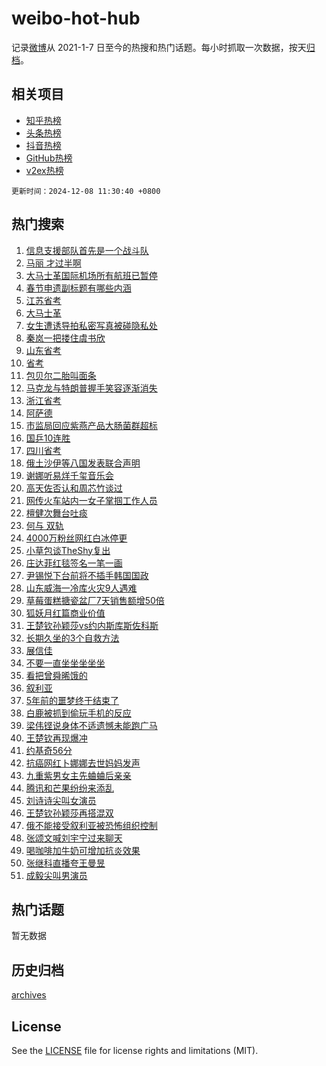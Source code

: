 # weibo-hot-hub

记录[微博](https://www.weibo.com)从 2021-1-7 日至今的热搜和热门话题。每小时抓取一次数据，按天[归档](archives)。

## 相关项目

- [知乎热榜](https://github.com/lonnyzhang423/zhihu-hot-hub)
- [头条热榜](https://github.com/lonnyzhang423/toutiao-hot-hub)
- [抖音热榜](https://github.com/lonnyzhang423/douyin-hot-hub)
- [GitHub热榜](https://github.com/lonnyzhang423/github-hot-hub)
- [v2ex热榜](https://github.com/lonnyzhang423/v2ex-hot-hub)


`更新时间：2024-12-08 11:30:40 +0800`

## 热门搜索

1. [信息支援部队首先是一个战斗队](https://m.weibo.cn/search?containerid=100103type%3D1%26t%3D10%26q%3D%23%E4%BF%A1%E6%81%AF%E6%94%AF%E6%8F%B4%E9%83%A8%E9%98%9F%E9%A6%96%E5%85%88%E6%98%AF%E4%B8%80%E4%B8%AA%E6%88%98%E6%96%97%E9%98%9F%23&stream_entry_id=51&isnewpage=1&extparam=seat%3D1%26filter_type%3Drealtimehot%26stream_entry_id%3D51%26dgr%3D0%26pos%3D0%26q%3D%2523%25E4%25BF%25A1%25E6%2581%25AF%25E6%2594%25AF%25E6%258F%25B4%25E9%2583%25A8%25E9%2598%259F%25E9%25A6%2596%25E5%2585%2588%25E6%2598%25AF%25E4%25B8%2580%25E4%25B8%25AA%25E6%2588%2598%25E6%2596%2597%25E9%2598%259F%2523%26cate%3D10103%26c_type%3D51%26display_time%3D1733628639%26pre_seqid%3D17336286394820222460365)
1. [马丽 才过半啊](https://m.weibo.cn/search?containerid=100103type%3D1%26t%3D10%26q%3D%E9%A9%AC%E4%B8%BD+%E6%89%8D%E8%BF%87%E5%8D%8A%E5%95%8A&stream_entry_id=31&isnewpage=1&extparam=seat%3D1%26stream_entry_id%3D31%26dgr%3D0%26band_rank%3D1%26realpos%3D1%26filter_type%3Drealtimehot%26pos%3D0%26c_type%3D31%26q%3D%25E9%25A9%25AC%25E4%25B8%25BD%2520%25E6%2589%258D%25E8%25BF%2587%25E5%258D%258A%25E5%2595%258A%26lcate%3D5001%26cate%3D5001%26flag%3D1%26display_time%3D1733628639%26pre_seqid%3D17336286394820222460365)
1. [大马士革国际机场所有航班已暂停](https://m.weibo.cn/search?containerid=100103type%3D1%26t%3D10%26q%3D%23%E5%A4%A7%E9%A9%AC%E5%A3%AB%E9%9D%A9%E5%9B%BD%E9%99%85%E6%9C%BA%E5%9C%BA%E6%89%80%E6%9C%89%E8%88%AA%E7%8F%AD%E5%B7%B2%E6%9A%82%E5%81%9C%23&stream_entry_id=31&isnewpage=1&extparam=seat%3D1%26stream_entry_id%3D31%26dgr%3D0%26band_rank%3D2%26realpos%3D2%26filter_type%3Drealtimehot%26pos%3D1%26c_type%3D31%26q%3D%2523%25E5%25A4%25A7%25E9%25A9%25AC%25E5%25A3%25AB%25E9%259D%25A9%25E5%259B%25BD%25E9%2599%2585%25E6%259C%25BA%25E5%259C%25BA%25E6%2589%2580%25E6%259C%2589%25E8%2588%25AA%25E7%258F%25AD%25E5%25B7%25B2%25E6%259A%2582%25E5%2581%259C%2523%26lcate%3D5001%26cate%3D5001%26flag%3D1%26display_time%3D1733628639%26pre_seqid%3D17336286394820222460365)
1. [春节申遗副标题有哪些内涵](https://m.weibo.cn/search?containerid=100103type%3D1%26t%3D10%26q%3D%23%E6%98%A5%E8%8A%82%E7%94%B3%E9%81%97%E5%89%AF%E6%A0%87%E9%A2%98%E6%9C%89%E5%93%AA%E4%BA%9B%E5%86%85%E6%B6%B5%23&stream_entry_id=31&isnewpage=1&extparam=seat%3D1%26stream_entry_id%3D31%26dgr%3D0%26band_rank%3D3%26realpos%3D3%26filter_type%3Drealtimehot%26pos%3D2%26c_type%3D31%26q%3D%2523%25E6%2598%25A5%25E8%258A%2582%25E7%2594%25B3%25E9%2581%2597%25E5%2589%25AF%25E6%25A0%2587%25E9%25A2%2598%25E6%259C%2589%25E5%2593%25AA%25E4%25BA%259B%25E5%2586%2585%25E6%25B6%25B5%2523%26lcate%3D5001%26cate%3D5001%26flag%3D0%26display_time%3D1733628639%26pre_seqid%3D17336286394820222460365)
1. [江苏省考](https://m.weibo.cn/search?containerid=100103type%3D1%26t%3D10%26q%3D%E6%B1%9F%E8%8B%8F%E7%9C%81%E8%80%83&stream_entry_id=31&isnewpage=1&extparam=seat%3D1%26stream_entry_id%3D31%26dgr%3D0%26band_rank%3D4%26realpos%3D4%26filter_type%3Drealtimehot%26pos%3D3%26c_type%3D31%26q%3D%25E6%25B1%259F%25E8%258B%258F%25E7%259C%2581%25E8%2580%2583%26lcate%3D5001%26cate%3D5001%26flag%3D1%26display_time%3D1733628639%26pre_seqid%3D17336286394820222460365)
1. [大马士革](https://m.weibo.cn/search?containerid=100103type%3D1%26t%3D10%26q%3D%E5%A4%A7%E9%A9%AC%E5%A3%AB%E9%9D%A9&stream_entry_id=31&isnewpage=1&extparam=seat%3D1%26stream_entry_id%3D31%26dgr%3D0%26band_rank%3D5%26realpos%3D5%26filter_type%3Drealtimehot%26pos%3D4%26c_type%3D31%26q%3D%25E5%25A4%25A7%25E9%25A9%25AC%25E5%25A3%25AB%25E9%259D%25A9%26lcate%3D5001%26cate%3D5001%26flag%3D1%26display_time%3D1733628639%26pre_seqid%3D17336286394820222460365)
1. [女生遭诱导拍私密写真被碰隐私处](https://m.weibo.cn/search?containerid=100103type%3D1%26t%3D10%26q%3D%23%E5%A5%B3%E7%94%9F%E9%81%AD%E8%AF%B1%E5%AF%BC%E6%8B%8D%E7%A7%81%E5%AF%86%E5%86%99%E7%9C%9F%E8%A2%AB%E7%A2%B0%E9%9A%90%E7%A7%81%E5%A4%84%23&stream_entry_id=31&isnewpage=1&extparam=seat%3D1%26stream_entry_id%3D31%26dgr%3D0%26band_rank%3D6%26realpos%3D6%26filter_type%3Drealtimehot%26pos%3D5%26c_type%3D31%26q%3D%2523%25E5%25A5%25B3%25E7%2594%259F%25E9%2581%25AD%25E8%25AF%25B1%25E5%25AF%25BC%25E6%258B%258D%25E7%25A7%2581%25E5%25AF%2586%25E5%2586%2599%25E7%259C%259F%25E8%25A2%25AB%25E7%25A2%25B0%25E9%259A%2590%25E7%25A7%2581%25E5%25A4%2584%2523%26lcate%3D5001%26cate%3D5001%26flag%3D2%26display_time%3D1733628639%26pre_seqid%3D17336286394820222460365)
1. [秦岚一把搂住虞书欣](https://m.weibo.cn/search?containerid=100103type%3D1%26t%3D10%26q%3D%23%E7%A7%A6%E5%B2%9A%E4%B8%80%E6%8A%8A%E6%90%82%E4%BD%8F%E8%99%9E%E4%B9%A6%E6%AC%A3%23&stream_entry_id=31&isnewpage=1&extparam=seat%3D1%26stream_entry_id%3D31%26dgr%3D0%26band_rank%3D7%26realpos%3D7%26filter_type%3Drealtimehot%26pos%3D6%26c_type%3D31%26q%3D%2523%25E7%25A7%25A6%25E5%25B2%259A%25E4%25B8%2580%25E6%258A%258A%25E6%2590%2582%25E4%25BD%258F%25E8%2599%259E%25E4%25B9%25A6%25E6%25AC%25A3%2523%26lcate%3D5001%26cate%3D5001%26flag%3D2%26display_time%3D1733628639%26pre_seqid%3D17336286394820222460365)
1. [山东省考](https://m.weibo.cn/search?containerid=100103type%3D1%26t%3D10%26q%3D%E5%B1%B1%E4%B8%9C%E7%9C%81%E8%80%83&stream_entry_id=31&isnewpage=1&extparam=seat%3D1%26stream_entry_id%3D31%26dgr%3D0%26band_rank%3D8%26realpos%3D8%26filter_type%3Drealtimehot%26pos%3D7%26c_type%3D31%26q%3D%25E5%25B1%25B1%25E4%25B8%259C%25E7%259C%2581%25E8%2580%2583%26lcate%3D5001%26cate%3D5001%26flag%3D0%26display_time%3D1733628639%26pre_seqid%3D17336286394820222460365)
1. [省考](https://m.weibo.cn/search?containerid=100103type%3D1%26t%3D10%26q%3D%E7%9C%81%E8%80%83&stream_entry_id=31&isnewpage=1&extparam=seat%3D1%26stream_entry_id%3D31%26dgr%3D0%26band_rank%3D9%26realpos%3D9%26filter_type%3Drealtimehot%26pos%3D8%26c_type%3D31%26q%3D%25E7%259C%2581%25E8%2580%2583%26lcate%3D5001%26cate%3D5001%26flag%3D0%26display_time%3D1733628639%26pre_seqid%3D17336286394820222460365)
1. [包贝尔二胎叫面条](https://m.weibo.cn/search?containerid=100103type%3D1%26t%3D10%26q%3D%23%E5%8C%85%E8%B4%9D%E5%B0%94%E4%BA%8C%E8%83%8E%E5%8F%AB%E9%9D%A2%E6%9D%A1%23&stream_entry_id=31&isnewpage=1&extparam=seat%3D1%26stream_entry_id%3D31%26dgr%3D0%26band_rank%3D10%26realpos%3D10%26filter_type%3Drealtimehot%26pos%3D9%26c_type%3D31%26q%3D%2523%25E5%258C%2585%25E8%25B4%259D%25E5%25B0%2594%25E4%25BA%258C%25E8%2583%258E%25E5%258F%25AB%25E9%259D%25A2%25E6%259D%25A1%2523%26lcate%3D5001%26cate%3D5001%26flag%3D0%26display_time%3D1733628639%26pre_seqid%3D17336286394820222460365)
1. [马克龙与特朗普握手笑容逐渐消失](https://m.weibo.cn/search?containerid=100103type%3D1%26t%3D10%26q%3D%23%E9%A9%AC%E5%85%8B%E9%BE%99%E4%B8%8E%E7%89%B9%E6%9C%97%E6%99%AE%E6%8F%A1%E6%89%8B%E7%AC%91%E5%AE%B9%E9%80%90%E6%B8%90%E6%B6%88%E5%A4%B1%23&stream_entry_id=31&isnewpage=1&extparam=seat%3D1%26stream_entry_id%3D31%26dgr%3D0%26band_rank%3D11%26realpos%3D11%26filter_type%3Drealtimehot%26pos%3D10%26c_type%3D31%26q%3D%2523%25E9%25A9%25AC%25E5%2585%258B%25E9%25BE%2599%25E4%25B8%258E%25E7%2589%25B9%25E6%259C%2597%25E6%2599%25AE%25E6%258F%25A1%25E6%2589%258B%25E7%25AC%2591%25E5%25AE%25B9%25E9%2580%2590%25E6%25B8%2590%25E6%25B6%2588%25E5%25A4%25B1%2523%26lcate%3D5001%26cate%3D5001%26flag%3D1%26display_time%3D1733628639%26pre_seqid%3D17336286394820222460365)
1. [浙江省考](https://m.weibo.cn/search?containerid=100103type%3D1%26t%3D10%26q%3D%E6%B5%99%E6%B1%9F%E7%9C%81%E8%80%83&stream_entry_id=31&isnewpage=1&extparam=seat%3D1%26stream_entry_id%3D31%26dgr%3D0%26band_rank%3D12%26realpos%3D12%26filter_type%3Drealtimehot%26pos%3D11%26c_type%3D31%26q%3D%25E6%25B5%2599%25E6%25B1%259F%25E7%259C%2581%25E8%2580%2583%26lcate%3D5001%26cate%3D5001%26flag%3D1%26display_time%3D1733628639%26pre_seqid%3D17336286394820222460365)
1. [阿萨德](https://m.weibo.cn/search?containerid=100103type%3D1%26t%3D10%26q%3D%E9%98%BF%E8%90%A8%E5%BE%B7&stream_entry_id=31&isnewpage=1&extparam=seat%3D1%26stream_entry_id%3D31%26dgr%3D0%26band_rank%3D13%26realpos%3D13%26filter_type%3Drealtimehot%26pos%3D12%26c_type%3D31%26q%3D%25E9%2598%25BF%25E8%2590%25A8%25E5%25BE%25B7%26lcate%3D5001%26cate%3D5001%26flag%3D1%26display_time%3D1733628639%26pre_seqid%3D17336286394820222460365)
1. [市监局回应紫燕产品大肠菌群超标](https://m.weibo.cn/search?containerid=100103type%3D1%26t%3D10%26q%3D%23%E5%B8%82%E7%9B%91%E5%B1%80%E5%9B%9E%E5%BA%94%E7%B4%AB%E7%87%95%E4%BA%A7%E5%93%81%E5%A4%A7%E8%82%A0%E8%8F%8C%E7%BE%A4%E8%B6%85%E6%A0%87%23&stream_entry_id=31&isnewpage=1&extparam=seat%3D1%26stream_entry_id%3D31%26dgr%3D0%26band_rank%3D14%26realpos%3D14%26filter_type%3Drealtimehot%26pos%3D13%26c_type%3D31%26q%3D%2523%25E5%25B8%2582%25E7%259B%2591%25E5%25B1%2580%25E5%259B%259E%25E5%25BA%2594%25E7%25B4%25AB%25E7%2587%2595%25E4%25BA%25A7%25E5%2593%2581%25E5%25A4%25A7%25E8%2582%25A0%25E8%258F%258C%25E7%25BE%25A4%25E8%25B6%2585%25E6%25A0%2587%2523%26lcate%3D5001%26cate%3D5001%26flag%3D1%26display_time%3D1733628639%26pre_seqid%3D17336286394820222460365)
1. [国乒10连胜](https://m.weibo.cn/search?containerid=100103type%3D1%26t%3D10%26q%3D%23%E5%9B%BD%E4%B9%9210%E8%BF%9E%E8%83%9C%23&stream_entry_id=31&isnewpage=1&extparam=seat%3D1%26stream_entry_id%3D31%26dgr%3D0%26band_rank%3D15%26realpos%3D15%26filter_type%3Drealtimehot%26pos%3D14%26c_type%3D31%26q%3D%2523%25E5%259B%25BD%25E4%25B9%259210%25E8%25BF%259E%25E8%2583%259C%2523%26lcate%3D5001%26cate%3D5001%26flag%3D1%26display_time%3D1733628639%26pre_seqid%3D17336286394820222460365)
1. [四川省考](https://m.weibo.cn/search?containerid=100103type%3D1%26t%3D10%26q%3D%E5%9B%9B%E5%B7%9D%E7%9C%81%E8%80%83&stream_entry_id=31&isnewpage=1&extparam=seat%3D1%26stream_entry_id%3D31%26dgr%3D0%26band_rank%3D16%26realpos%3D16%26filter_type%3Drealtimehot%26pos%3D15%26c_type%3D31%26q%3D%25E5%259B%259B%25E5%25B7%259D%25E7%259C%2581%25E8%2580%2583%26lcate%3D5001%26cate%3D5001%26flag%3D1%26display_time%3D1733628639%26pre_seqid%3D17336286394820222460365)
1. [俄土沙伊等八国发表联合声明](https://m.weibo.cn/search?containerid=100103type%3D1%26t%3D10%26q%3D%23%E4%BF%84%E5%9C%9F%E6%B2%99%E4%BC%8A%E7%AD%89%E5%85%AB%E5%9B%BD%E5%8F%91%E8%A1%A8%E8%81%94%E5%90%88%E5%A3%B0%E6%98%8E%23&stream_entry_id=31&isnewpage=1&extparam=seat%3D1%26stream_entry_id%3D31%26dgr%3D0%26band_rank%3D17%26realpos%3D17%26filter_type%3Drealtimehot%26pos%3D16%26c_type%3D31%26q%3D%2523%25E4%25BF%2584%25E5%259C%259F%25E6%25B2%2599%25E4%25BC%258A%25E7%25AD%2589%25E5%2585%25AB%25E5%259B%25BD%25E5%258F%2591%25E8%25A1%25A8%25E8%2581%2594%25E5%2590%2588%25E5%25A3%25B0%25E6%2598%258E%2523%26lcate%3D5001%26cate%3D5001%26flag%3D1%26display_time%3D1733628639%26pre_seqid%3D17336286394820222460365)
1. [谢娜听易烊千玺音乐会](https://m.weibo.cn/search?containerid=100103type%3D1%26t%3D10%26q%3D%E8%B0%A2%E5%A8%9C%E5%90%AC%E6%98%93%E7%83%8A%E5%8D%83%E7%8E%BA%E9%9F%B3%E4%B9%90%E4%BC%9A&stream_entry_id=31&isnewpage=1&extparam=seat%3D1%26stream_entry_id%3D31%26dgr%3D0%26band_rank%3D18%26realpos%3D18%26filter_type%3Drealtimehot%26pos%3D17%26c_type%3D31%26q%3D%25E8%25B0%25A2%25E5%25A8%259C%25E5%2590%25AC%25E6%2598%2593%25E7%2583%258A%25E5%258D%2583%25E7%258E%25BA%25E9%259F%25B3%25E4%25B9%2590%25E4%25BC%259A%26lcate%3D5001%26cate%3D5001%26flag%3D0%26display_time%3D1733628639%26pre_seqid%3D17336286394820222460365)
1. [高天佐否认和周芯竹谈过](https://m.weibo.cn/search?containerid=100103type%3D1%26t%3D10%26q%3D%23%E9%AB%98%E5%A4%A9%E4%BD%90%E5%90%A6%E8%AE%A4%E5%92%8C%E5%91%A8%E8%8A%AF%E7%AB%B9%E8%B0%88%E8%BF%87%23&stream_entry_id=31&isnewpage=1&extparam=seat%3D1%26stream_entry_id%3D31%26dgr%3D0%26band_rank%3D19%26realpos%3D19%26filter_type%3Drealtimehot%26pos%3D18%26c_type%3D31%26q%3D%2523%25E9%25AB%2598%25E5%25A4%25A9%25E4%25BD%2590%25E5%2590%25A6%25E8%25AE%25A4%25E5%2592%258C%25E5%2591%25A8%25E8%258A%25AF%25E7%25AB%25B9%25E8%25B0%2588%25E8%25BF%2587%2523%26lcate%3D5001%26cate%3D5001%26flag%3D1%26display_time%3D1733628639%26pre_seqid%3D17336286394820222460365)
1. [网传火车站内一女子掌掴工作人员](https://m.weibo.cn/search?containerid=100103type%3D1%26t%3D10%26q%3D%23%E7%BD%91%E4%BC%A0%E7%81%AB%E8%BD%A6%E7%AB%99%E5%86%85%E4%B8%80%E5%A5%B3%E5%AD%90%E6%8E%8C%E6%8E%B4%E5%B7%A5%E4%BD%9C%E4%BA%BA%E5%91%98%23&stream_entry_id=31&isnewpage=1&extparam=seat%3D1%26stream_entry_id%3D31%26dgr%3D0%26band_rank%3D20%26realpos%3D20%26filter_type%3Drealtimehot%26pos%3D19%26c_type%3D31%26q%3D%2523%25E7%25BD%2591%25E4%25BC%25A0%25E7%2581%25AB%25E8%25BD%25A6%25E7%25AB%2599%25E5%2586%2585%25E4%25B8%2580%25E5%25A5%25B3%25E5%25AD%2590%25E6%258E%258C%25E6%258E%25B4%25E5%25B7%25A5%25E4%25BD%259C%25E4%25BA%25BA%25E5%2591%2598%2523%26lcate%3D5001%26cate%3D5001%26flag%3D32772%26display_time%3D1733628639%26pre_seqid%3D17336286394820222460365)
1. [檀健次舞台吐痰](https://m.weibo.cn/search?containerid=100103type%3D1%26t%3D10%26q%3D%E6%AA%80%E5%81%A5%E6%AC%A1%E8%88%9E%E5%8F%B0%E5%90%90%E7%97%B0&stream_entry_id=31&isnewpage=1&extparam=seat%3D1%26stream_entry_id%3D31%26dgr%3D0%26band_rank%3D21%26realpos%3D21%26filter_type%3Drealtimehot%26pos%3D20%26c_type%3D31%26q%3D%25E6%25AA%2580%25E5%2581%25A5%25E6%25AC%25A1%25E8%2588%259E%25E5%258F%25B0%25E5%2590%2590%25E7%2597%25B0%26lcate%3D5001%26cate%3D5001%26flag%3D2%26display_time%3D1733628639%26pre_seqid%3D17336286394820222460365)
1. [何与 双轨](https://m.weibo.cn/search?containerid=100103type%3D1%26t%3D10%26q%3D%E4%BD%95%E4%B8%8E+%E5%8F%8C%E8%BD%A8&stream_entry_id=31&isnewpage=1&extparam=seat%3D1%26stream_entry_id%3D31%26dgr%3D0%26band_rank%3D22%26realpos%3D22%26filter_type%3Drealtimehot%26pos%3D21%26c_type%3D31%26q%3D%25E4%25BD%2595%25E4%25B8%258E%2520%25E5%258F%258C%25E8%25BD%25A8%26lcate%3D5001%26cate%3D5001%26flag%3D2%26display_time%3D1733628639%26pre_seqid%3D17336286394820222460365)
1. [4000万粉丝网红白冰停更](https://m.weibo.cn/search?containerid=100103type%3D1%26t%3D10%26q%3D%234000%E4%B8%87%E7%B2%89%E4%B8%9D%E7%BD%91%E7%BA%A2%E7%99%BD%E5%86%B0%E5%81%9C%E6%9B%B4%23&stream_entry_id=31&isnewpage=1&extparam=seat%3D1%26stream_entry_id%3D31%26dgr%3D0%26band_rank%3D23%26realpos%3D23%26filter_type%3Drealtimehot%26pos%3D22%26c_type%3D31%26q%3D%25234000%25E4%25B8%2587%25E7%25B2%2589%25E4%25B8%259D%25E7%25BD%2591%25E7%25BA%25A2%25E7%2599%25BD%25E5%2586%25B0%25E5%2581%259C%25E6%259B%25B4%2523%26lcate%3D5001%26cate%3D5001%26flag%3D1%26display_time%3D1733628639%26pre_seqid%3D17336286394820222460365)
1. [小草包谈TheShy复出](https://m.weibo.cn/search?containerid=100103type%3D1%26t%3D10%26q%3D%23%E5%B0%8F%E8%8D%89%E5%8C%85%E8%B0%88TheShy%E5%A4%8D%E5%87%BA%23&stream_entry_id=31&isnewpage=1&extparam=seat%3D1%26stream_entry_id%3D31%26dgr%3D0%26band_rank%3D24%26realpos%3D24%26filter_type%3Drealtimehot%26pos%3D23%26c_type%3D31%26q%3D%2523%25E5%25B0%258F%25E8%258D%2589%25E5%258C%2585%25E8%25B0%2588TheShy%25E5%25A4%258D%25E5%2587%25BA%2523%26lcate%3D5001%26cate%3D5001%26flag%3D1%26display_time%3D1733628639%26pre_seqid%3D17336286394820222460365)
1. [庄达菲红毯签名一笔一画](https://m.weibo.cn/search?containerid=100103type%3D1%26t%3D10%26q%3D%E5%BA%84%E8%BE%BE%E8%8F%B2%E7%BA%A2%E6%AF%AF%E7%AD%BE%E5%90%8D%E4%B8%80%E7%AC%94%E4%B8%80%E7%94%BB&stream_entry_id=31&isnewpage=1&extparam=seat%3D1%26stream_entry_id%3D31%26dgr%3D0%26band_rank%3D25%26realpos%3D25%26filter_type%3Drealtimehot%26pos%3D24%26c_type%3D31%26q%3D%25E5%25BA%2584%25E8%25BE%25BE%25E8%258F%25B2%25E7%25BA%25A2%25E6%25AF%25AF%25E7%25AD%25BE%25E5%2590%258D%25E4%25B8%2580%25E7%25AC%2594%25E4%25B8%2580%25E7%2594%25BB%26lcate%3D5001%26cate%3D5001%26flag%3D0%26display_time%3D1733628639%26pre_seqid%3D17336286394820222460365)
1. [尹锡悦下台前将不插手韩国国政](https://m.weibo.cn/search?containerid=100103type%3D1%26t%3D10%26q%3D%23%E5%B0%B9%E9%94%A1%E6%82%A6%E4%B8%8B%E5%8F%B0%E5%89%8D%E5%B0%86%E4%B8%8D%E6%8F%92%E6%89%8B%E9%9F%A9%E5%9B%BD%E5%9B%BD%E6%94%BF%23&stream_entry_id=31&isnewpage=1&extparam=seat%3D1%26stream_entry_id%3D31%26dgr%3D0%26band_rank%3D26%26realpos%3D26%26filter_type%3Drealtimehot%26pos%3D25%26c_type%3D31%26q%3D%2523%25E5%25B0%25B9%25E9%2594%25A1%25E6%2582%25A6%25E4%25B8%258B%25E5%258F%25B0%25E5%2589%258D%25E5%25B0%2586%25E4%25B8%258D%25E6%258F%2592%25E6%2589%258B%25E9%259F%25A9%25E5%259B%25BD%25E5%259B%25BD%25E6%2594%25BF%2523%26lcate%3D5001%26cate%3D5001%26flag%3D1%26display_time%3D1733628639%26pre_seqid%3D17336286394820222460365)
1. [山东威海一冷库火灾9人遇难](https://m.weibo.cn/search?containerid=100103type%3D1%26t%3D10%26q%3D%23%E5%B1%B1%E4%B8%9C%E5%A8%81%E6%B5%B7%E4%B8%80%E5%86%B7%E5%BA%93%E7%81%AB%E7%81%BE9%E4%BA%BA%E9%81%87%E9%9A%BE%23&stream_entry_id=31&isnewpage=1&extparam=seat%3D1%26stream_entry_id%3D31%26dgr%3D0%26band_rank%3D27%26realpos%3D27%26filter_type%3Drealtimehot%26pos%3D26%26c_type%3D31%26q%3D%2523%25E5%25B1%25B1%25E4%25B8%259C%25E5%25A8%2581%25E6%25B5%25B7%25E4%25B8%2580%25E5%2586%25B7%25E5%25BA%2593%25E7%2581%25AB%25E7%2581%25BE9%25E4%25BA%25BA%25E9%2581%2587%25E9%259A%25BE%2523%26lcate%3D5001%26cate%3D5001%26flag%3D0%26display_time%3D1733628639%26pre_seqid%3D17336286394820222460365)
1. [草莓蛋糕搪瓷盆厂7天销售额增50倍](https://m.weibo.cn/search?containerid=100103type%3D1%26t%3D10%26q%3D%23%E8%8D%89%E8%8E%93%E8%9B%8B%E7%B3%95%E6%90%AA%E7%93%B7%E7%9B%86%E5%8E%827%E5%A4%A9%E9%94%80%E5%94%AE%E9%A2%9D%E5%A2%9E50%E5%80%8D%23&stream_entry_id=31&isnewpage=1&extparam=seat%3D1%26stream_entry_id%3D31%26dgr%3D0%26band_rank%3D28%26realpos%3D28%26filter_type%3Drealtimehot%26pos%3D27%26c_type%3D31%26q%3D%2523%25E8%258D%2589%25E8%258E%2593%25E8%259B%258B%25E7%25B3%2595%25E6%2590%25AA%25E7%2593%25B7%25E7%259B%2586%25E5%258E%25827%25E5%25A4%25A9%25E9%2594%2580%25E5%2594%25AE%25E9%25A2%259D%25E5%25A2%259E50%25E5%2580%258D%2523%26lcate%3D5001%26cate%3D5001%26flag%3D0%26display_time%3D1733628639%26pre_seqid%3D17336286394820222460365)
1. [狐妖月红篇商业价值](https://m.weibo.cn/search?containerid=100103type%3D1%26t%3D10%26q%3D%E7%8B%90%E5%A6%96%E6%9C%88%E7%BA%A2%E7%AF%87%E5%95%86%E4%B8%9A%E4%BB%B7%E5%80%BC&stream_entry_id=31&isnewpage=1&extparam=seat%3D1%26stream_entry_id%3D31%26dgr%3D0%26band_rank%3D29%26realpos%3D29%26filter_type%3Drealtimehot%26pos%3D28%26c_type%3D31%26q%3D%25E7%258B%2590%25E5%25A6%2596%25E6%259C%2588%25E7%25BA%25A2%25E7%25AF%2587%25E5%2595%2586%25E4%25B8%259A%25E4%25BB%25B7%25E5%2580%25BC%26lcate%3D5001%26cate%3D5001%26flag%3D1%26display_time%3D1733628639%26pre_seqid%3D17336286394820222460365)
1. [王楚钦孙颖莎vs约内斯库斯佐科斯](https://m.weibo.cn/search?containerid=100103type%3D1%26t%3D10%26q%3D%23%E7%8E%8B%E6%A5%9A%E9%92%A6%E5%AD%99%E9%A2%96%E8%8E%8Evs%E7%BA%A6%E5%86%85%E6%96%AF%E5%BA%93%E6%96%AF%E4%BD%90%E7%A7%91%E6%96%AF%23&stream_entry_id=31&isnewpage=1&extparam=seat%3D1%26stream_entry_id%3D31%26dgr%3D0%26band_rank%3D30%26realpos%3D30%26filter_type%3Drealtimehot%26pos%3D29%26c_type%3D31%26q%3D%2523%25E7%258E%258B%25E6%25A5%259A%25E9%2592%25A6%25E5%25AD%2599%25E9%25A2%2596%25E8%258E%258Evs%25E7%25BA%25A6%25E5%2586%2585%25E6%2596%25AF%25E5%25BA%2593%25E6%2596%25AF%25E4%25BD%2590%25E7%25A7%2591%25E6%2596%25AF%2523%26lcate%3D5001%26cate%3D5001%26flag%3D1%26display_time%3D1733628639%26pre_seqid%3D17336286394820222460365)
1. [长期久坐的3个自救方法](https://m.weibo.cn/search?containerid=100103type%3D1%26t%3D10%26q%3D%23%E9%95%BF%E6%9C%9F%E4%B9%85%E5%9D%90%E7%9A%843%E4%B8%AA%E8%87%AA%E6%95%91%E6%96%B9%E6%B3%95%23&stream_entry_id=31&isnewpage=1&extparam=seat%3D1%26stream_entry_id%3D31%26dgr%3D0%26band_rank%3D31%26realpos%3D31%26filter_type%3Drealtimehot%26pos%3D30%26c_type%3D31%26q%3D%2523%25E9%2595%25BF%25E6%259C%259F%25E4%25B9%2585%25E5%259D%2590%25E7%259A%25843%25E4%25B8%25AA%25E8%2587%25AA%25E6%2595%2591%25E6%2596%25B9%25E6%25B3%2595%2523%26lcate%3D5001%26cate%3D5001%26flag%3D0%26display_time%3D1733628639%26pre_seqid%3D17336286394820222460365)
1. [展信佳](https://m.weibo.cn/search?containerid=100103type%3D1%26t%3D10%26q%3D%E5%B1%95%E4%BF%A1%E4%BD%B3&stream_entry_id=31&isnewpage=1&extparam=seat%3D1%26stream_entry_id%3D31%26dgr%3D0%26band_rank%3D32%26realpos%3D32%26filter_type%3Drealtimehot%26pos%3D31%26c_type%3D31%26q%3D%25E5%25B1%2595%25E4%25BF%25A1%25E4%25BD%25B3%26lcate%3D5001%26cate%3D5001%26flag%3D0%26display_time%3D1733628639%26pre_seqid%3D17336286394820222460365)
1. [不要一直坐坐坐坐坐](https://m.weibo.cn/search?containerid=100103type%3D1%26t%3D10%26q%3D%23%E4%B8%8D%E8%A6%81%E4%B8%80%E7%9B%B4%E5%9D%90%E5%9D%90%E5%9D%90%E5%9D%90%E5%9D%90%23&stream_entry_id=31&isnewpage=1&extparam=seat%3D1%26stream_entry_id%3D31%26dgr%3D0%26band_rank%3D33%26realpos%3D33%26filter_type%3Drealtimehot%26pos%3D32%26c_type%3D31%26q%3D%2523%25E4%25B8%258D%25E8%25A6%2581%25E4%25B8%2580%25E7%259B%25B4%25E5%259D%2590%25E5%259D%2590%25E5%259D%2590%25E5%259D%2590%25E5%259D%2590%2523%26lcate%3D5001%26cate%3D5001%26flag%3D1%26display_time%3D1733628639%26pre_seqid%3D17336286394820222460365)
1. [看把曾舜晞饿的](https://m.weibo.cn/search?containerid=100103type%3D1%26t%3D10%26q%3D%E7%9C%8B%E6%8A%8A%E6%9B%BE%E8%88%9C%E6%99%9E%E9%A5%BF%E7%9A%84&stream_entry_id=31&isnewpage=1&extparam=seat%3D1%26stream_entry_id%3D31%26dgr%3D0%26band_rank%3D34%26realpos%3D34%26filter_type%3Drealtimehot%26pos%3D33%26c_type%3D31%26q%3D%25E7%259C%258B%25E6%258A%258A%25E6%259B%25BE%25E8%2588%259C%25E6%2599%259E%25E9%25A5%25BF%25E7%259A%2584%26lcate%3D5001%26cate%3D5001%26flag%3D1%26display_time%3D1733628639%26pre_seqid%3D17336286394820222460365)
1. [叙利亚](https://m.weibo.cn/search?containerid=100103type%3D1%26t%3D10%26q%3D%E5%8F%99%E5%88%A9%E4%BA%9A&stream_entry_id=31&isnewpage=1&extparam=seat%3D1%26stream_entry_id%3D31%26dgr%3D0%26band_rank%3D35%26realpos%3D35%26filter_type%3Drealtimehot%26pos%3D34%26c_type%3D31%26q%3D%25E5%258F%2599%25E5%2588%25A9%25E4%25BA%259A%26lcate%3D5001%26cate%3D5001%26flag%3D0%26display_time%3D1733628639%26pre_seqid%3D17336286394820222460365)
1. [5年前的噩梦终于结束了](https://m.weibo.cn/search?containerid=100103type%3D1%26t%3D10%26q%3D%235%E5%B9%B4%E5%89%8D%E7%9A%84%E5%99%A9%E6%A2%A6%E7%BB%88%E4%BA%8E%E7%BB%93%E6%9D%9F%E4%BA%86%23&stream_entry_id=31&isnewpage=1&extparam=seat%3D1%26stream_entry_id%3D31%26dgr%3D0%26band_rank%3D36%26realpos%3D36%26filter_type%3Drealtimehot%26pos%3D35%26c_type%3D31%26q%3D%25235%25E5%25B9%25B4%25E5%2589%258D%25E7%259A%2584%25E5%2599%25A9%25E6%25A2%25A6%25E7%25BB%2588%25E4%25BA%258E%25E7%25BB%2593%25E6%259D%259F%25E4%25BA%2586%2523%26lcate%3D5001%26cate%3D5001%26flag%3D0%26display_time%3D1733628639%26pre_seqid%3D17336286394820222460365)
1. [白鹿被抓到偷玩手机的反应](https://m.weibo.cn/search?containerid=100103type%3D1%26t%3D10%26q%3D%23%E7%99%BD%E9%B9%BF%E8%A2%AB%E6%8A%93%E5%88%B0%E5%81%B7%E7%8E%A9%E6%89%8B%E6%9C%BA%E7%9A%84%E5%8F%8D%E5%BA%94%23&stream_entry_id=31&isnewpage=1&extparam=seat%3D1%26stream_entry_id%3D31%26dgr%3D0%26band_rank%3D37%26realpos%3D37%26filter_type%3Drealtimehot%26pos%3D36%26c_type%3D31%26q%3D%2523%25E7%2599%25BD%25E9%25B9%25BF%25E8%25A2%25AB%25E6%258A%2593%25E5%2588%25B0%25E5%2581%25B7%25E7%258E%25A9%25E6%2589%258B%25E6%259C%25BA%25E7%259A%2584%25E5%258F%258D%25E5%25BA%2594%2523%26lcate%3D5001%26cate%3D5001%26flag%3D0%26display_time%3D1733628639%26pre_seqid%3D17336286394820222460365)
1. [梁伟铿说身体不适遗憾未能跑广马](https://m.weibo.cn/search?containerid=100103type%3D1%26t%3D10%26q%3D%23%E6%A2%81%E4%BC%9F%E9%93%BF%E8%AF%B4%E8%BA%AB%E4%BD%93%E4%B8%8D%E9%80%82%E9%81%97%E6%86%BE%E6%9C%AA%E8%83%BD%E8%B7%91%E5%B9%BF%E9%A9%AC%23&stream_entry_id=31&isnewpage=1&extparam=seat%3D1%26stream_entry_id%3D31%26dgr%3D0%26band_rank%3D38%26realpos%3D38%26filter_type%3Drealtimehot%26pos%3D37%26c_type%3D31%26q%3D%2523%25E6%25A2%2581%25E4%25BC%259F%25E9%2593%25BF%25E8%25AF%25B4%25E8%25BA%25AB%25E4%25BD%2593%25E4%25B8%258D%25E9%2580%2582%25E9%2581%2597%25E6%2586%25BE%25E6%259C%25AA%25E8%2583%25BD%25E8%25B7%2591%25E5%25B9%25BF%25E9%25A9%25AC%2523%26lcate%3D5001%26cate%3D5001%26flag%3D1%26display_time%3D1733628639%26pre_seqid%3D17336286394820222460365)
1. [王楚钦再现爆冲](https://m.weibo.cn/search?containerid=100103type%3D1%26t%3D10%26q%3D%23%E7%8E%8B%E6%A5%9A%E9%92%A6%E5%86%8D%E7%8E%B0%E7%88%86%E5%86%B2%23&stream_entry_id=31&isnewpage=1&extparam=seat%3D1%26stream_entry_id%3D31%26dgr%3D0%26band_rank%3D39%26realpos%3D39%26filter_type%3Drealtimehot%26pos%3D38%26c_type%3D31%26q%3D%2523%25E7%258E%258B%25E6%25A5%259A%25E9%2592%25A6%25E5%2586%258D%25E7%258E%25B0%25E7%2588%2586%25E5%2586%25B2%2523%26lcate%3D5001%26cate%3D5001%26flag%3D1%26display_time%3D1733628639%26pre_seqid%3D17336286394820222460365)
1. [约基奇56分](https://m.weibo.cn/search?containerid=100103type%3D1%26t%3D10%26q%3D%23%E7%BA%A6%E5%9F%BA%E5%A5%8756%E5%88%86%23&stream_entry_id=31&isnewpage=1&extparam=seat%3D1%26stream_entry_id%3D31%26dgr%3D0%26band_rank%3D40%26realpos%3D40%26filter_type%3Drealtimehot%26pos%3D39%26c_type%3D31%26q%3D%2523%25E7%25BA%25A6%25E5%259F%25BA%25E5%25A5%258756%25E5%2588%2586%2523%26lcate%3D5001%26cate%3D5001%26flag%3D1%26display_time%3D1733628639%26pre_seqid%3D17336286394820222460365)
1. [抗癌网红卜娜娜去世妈妈发声](https://m.weibo.cn/search?containerid=100103type%3D1%26t%3D10%26q%3D%23%E6%8A%97%E7%99%8C%E7%BD%91%E7%BA%A2%E5%8D%9C%E5%A8%9C%E5%A8%9C%E5%8E%BB%E4%B8%96%E5%A6%88%E5%A6%88%E5%8F%91%E5%A3%B0%23&stream_entry_id=31&isnewpage=1&extparam=seat%3D1%26stream_entry_id%3D31%26dgr%3D0%26band_rank%3D41%26realpos%3D41%26filter_type%3Drealtimehot%26pos%3D40%26c_type%3D31%26q%3D%2523%25E6%258A%2597%25E7%2599%258C%25E7%25BD%2591%25E7%25BA%25A2%25E5%258D%259C%25E5%25A8%259C%25E5%25A8%259C%25E5%258E%25BB%25E4%25B8%2596%25E5%25A6%2588%25E5%25A6%2588%25E5%258F%2591%25E5%25A3%25B0%2523%26lcate%3D5001%26cate%3D5001%26flag%3D0%26display_time%3D1733628639%26pre_seqid%3D17336286394820222460365)
1. [九重紫男女主先蛐蛐后亲亲](https://m.weibo.cn/search?containerid=100103type%3D1%26t%3D10%26q%3D%E4%B9%9D%E9%87%8D%E7%B4%AB%E7%94%B7%E5%A5%B3%E4%B8%BB%E5%85%88%E8%9B%90%E8%9B%90%E5%90%8E%E4%BA%B2%E4%BA%B2&stream_entry_id=31&isnewpage=1&extparam=seat%3D1%26stream_entry_id%3D31%26dgr%3D0%26band_rank%3D42%26realpos%3D42%26filter_type%3Drealtimehot%26pos%3D41%26c_type%3D31%26q%3D%25E4%25B9%259D%25E9%2587%258D%25E7%25B4%25AB%25E7%2594%25B7%25E5%25A5%25B3%25E4%25B8%25BB%25E5%2585%2588%25E8%259B%2590%25E8%259B%2590%25E5%2590%258E%25E4%25BA%25B2%25E4%25BA%25B2%26lcate%3D5001%26cate%3D5001%26flag%3D1%26display_time%3D1733628639%26pre_seqid%3D17336286394820222460365)
1. [腾讯和芒果纷纷来添乱](https://m.weibo.cn/search?containerid=100103type%3D1%26t%3D10%26q%3D%E8%85%BE%E8%AE%AF%E5%92%8C%E8%8A%92%E6%9E%9C%E7%BA%B7%E7%BA%B7%E6%9D%A5%E6%B7%BB%E4%B9%B1&stream_entry_id=31&isnewpage=1&extparam=seat%3D1%26stream_entry_id%3D31%26dgr%3D0%26band_rank%3D43%26realpos%3D43%26filter_type%3Drealtimehot%26pos%3D42%26c_type%3D31%26q%3D%25E8%2585%25BE%25E8%25AE%25AF%25E5%2592%258C%25E8%258A%2592%25E6%259E%259C%25E7%25BA%25B7%25E7%25BA%25B7%25E6%259D%25A5%25E6%25B7%25BB%25E4%25B9%25B1%26lcate%3D5001%26cate%3D5001%26flag%3D0%26display_time%3D1733628639%26pre_seqid%3D17336286394820222460365)
1. [刘诗诗尖叫女演员](https://m.weibo.cn/search?containerid=100103type%3D1%26t%3D10%26q%3D%23%E5%88%98%E8%AF%97%E8%AF%97%E5%B0%96%E5%8F%AB%E5%A5%B3%E6%BC%94%E5%91%98%23&stream_entry_id=31&isnewpage=1&extparam=seat%3D1%26stream_entry_id%3D31%26dgr%3D0%26band_rank%3D44%26realpos%3D44%26filter_type%3Drealtimehot%26pos%3D43%26c_type%3D31%26q%3D%2523%25E5%2588%2598%25E8%25AF%2597%25E8%25AF%2597%25E5%25B0%2596%25E5%258F%25AB%25E5%25A5%25B3%25E6%25BC%2594%25E5%2591%2598%2523%26lcate%3D5001%26cate%3D5001%26flag%3D0%26display_time%3D1733628639%26pre_seqid%3D17336286394820222460365)
1. [王楚钦孙颖莎再搭混双](https://m.weibo.cn/search?containerid=100103type%3D1%26t%3D10%26q%3D%23%E7%8E%8B%E6%A5%9A%E9%92%A6%E5%AD%99%E9%A2%96%E8%8E%8E%E5%86%8D%E6%90%AD%E6%B7%B7%E5%8F%8C%23&stream_entry_id=31&isnewpage=1&extparam=seat%3D1%26stream_entry_id%3D31%26dgr%3D0%26band_rank%3D45%26realpos%3D45%26filter_type%3Drealtimehot%26pos%3D44%26c_type%3D31%26q%3D%2523%25E7%258E%258B%25E6%25A5%259A%25E9%2592%25A6%25E5%25AD%2599%25E9%25A2%2596%25E8%258E%258E%25E5%2586%258D%25E6%2590%25AD%25E6%25B7%25B7%25E5%258F%258C%2523%26lcate%3D5001%26cate%3D5001%26flag%3D1%26display_time%3D1733628639%26pre_seqid%3D17336286394820222460365)
1. [俄不能接受叙利亚被恐怖组织控制](https://m.weibo.cn/search?containerid=100103type%3D1%26t%3D10%26q%3D%23%E4%BF%84%E4%B8%8D%E8%83%BD%E6%8E%A5%E5%8F%97%E5%8F%99%E5%88%A9%E4%BA%9A%E8%A2%AB%E6%81%90%E6%80%96%E7%BB%84%E7%BB%87%E6%8E%A7%E5%88%B6%23&stream_entry_id=31&isnewpage=1&extparam=seat%3D1%26stream_entry_id%3D31%26dgr%3D0%26band_rank%3D46%26realpos%3D46%26filter_type%3Drealtimehot%26pos%3D45%26c_type%3D31%26q%3D%2523%25E4%25BF%2584%25E4%25B8%258D%25E8%2583%25BD%25E6%258E%25A5%25E5%258F%2597%25E5%258F%2599%25E5%2588%25A9%25E4%25BA%259A%25E8%25A2%25AB%25E6%2581%2590%25E6%2580%2596%25E7%25BB%2584%25E7%25BB%2587%25E6%258E%25A7%25E5%2588%25B6%2523%26lcate%3D5001%26cate%3D5001%26flag%3D0%26display_time%3D1733628639%26pre_seqid%3D17336286394820222460365)
1. [张颂文喊刘宇宁过来聊天](https://m.weibo.cn/search?containerid=100103type%3D1%26t%3D10%26q%3D%E5%BC%A0%E9%A2%82%E6%96%87%E5%96%8A%E5%88%98%E5%AE%87%E5%AE%81%E8%BF%87%E6%9D%A5%E8%81%8A%E5%A4%A9&stream_entry_id=31&isnewpage=1&extparam=seat%3D1%26stream_entry_id%3D31%26dgr%3D0%26band_rank%3D47%26realpos%3D47%26filter_type%3Drealtimehot%26pos%3D46%26c_type%3D31%26q%3D%25E5%25BC%25A0%25E9%25A2%2582%25E6%2596%2587%25E5%2596%258A%25E5%2588%2598%25E5%25AE%2587%25E5%25AE%2581%25E8%25BF%2587%25E6%259D%25A5%25E8%2581%258A%25E5%25A4%25A9%26lcate%3D5001%26cate%3D5001%26flag%3D0%26display_time%3D1733628639%26pre_seqid%3D17336286394820222460365)
1. [喝咖啡加牛奶可增加抗炎效果](https://m.weibo.cn/search?containerid=100103type%3D1%26t%3D10%26q%3D%23%E5%96%9D%E5%92%96%E5%95%A1%E5%8A%A0%E7%89%9B%E5%A5%B6%E5%8F%AF%E5%A2%9E%E5%8A%A0%E6%8A%97%E7%82%8E%E6%95%88%E6%9E%9C%23&stream_entry_id=31&isnewpage=1&extparam=seat%3D1%26stream_entry_id%3D31%26dgr%3D0%26band_rank%3D48%26realpos%3D48%26filter_type%3Drealtimehot%26pos%3D47%26c_type%3D31%26q%3D%2523%25E5%2596%259D%25E5%2592%2596%25E5%2595%25A1%25E5%258A%25A0%25E7%2589%259B%25E5%25A5%25B6%25E5%258F%25AF%25E5%25A2%259E%25E5%258A%25A0%25E6%258A%2597%25E7%2582%258E%25E6%2595%2588%25E6%259E%259C%2523%26lcate%3D5001%26cate%3D5001%26flag%3D1%26display_time%3D1733628639%26pre_seqid%3D17336286394820222460365)
1. [张继科直播夸王曼昱](https://m.weibo.cn/search?containerid=100103type%3D1%26t%3D10%26q%3D%23%E5%BC%A0%E7%BB%A7%E7%A7%91%E7%9B%B4%E6%92%AD%E5%A4%B8%E7%8E%8B%E6%9B%BC%E6%98%B1%23&stream_entry_id=31&isnewpage=1&extparam=seat%3D1%26stream_entry_id%3D31%26dgr%3D0%26band_rank%3D49%26realpos%3D49%26filter_type%3Drealtimehot%26pos%3D48%26c_type%3D31%26q%3D%2523%25E5%25BC%25A0%25E7%25BB%25A7%25E7%25A7%2591%25E7%259B%25B4%25E6%2592%25AD%25E5%25A4%25B8%25E7%258E%258B%25E6%259B%25BC%25E6%2598%25B1%2523%26lcate%3D5001%26cate%3D5001%26flag%3D1%26display_time%3D1733628639%26pre_seqid%3D17336286394820222460365)
1. [成毅尖叫男演员](https://m.weibo.cn/search?containerid=100103type%3D1%26t%3D10%26q%3D%E6%88%90%E6%AF%85%E5%B0%96%E5%8F%AB%E7%94%B7%E6%BC%94%E5%91%98&stream_entry_id=31&isnewpage=1&extparam=seat%3D1%26stream_entry_id%3D31%26dgr%3D0%26band_rank%3D50%26realpos%3D50%26filter_type%3Drealtimehot%26pos%3D49%26c_type%3D31%26q%3D%25E6%2588%2590%25E6%25AF%2585%25E5%25B0%2596%25E5%258F%25AB%25E7%2594%25B7%25E6%25BC%2594%25E5%2591%2598%26lcate%3D5001%26cate%3D5001%26flag%3D0%26display_time%3D1733628639%26pre_seqid%3D17336286394820222460365)

## 热门话题

暂无数据

## 历史归档

[archives](archives)

## License

See the [LICENSE](LICENSE) file for license rights and limitations (MIT).
